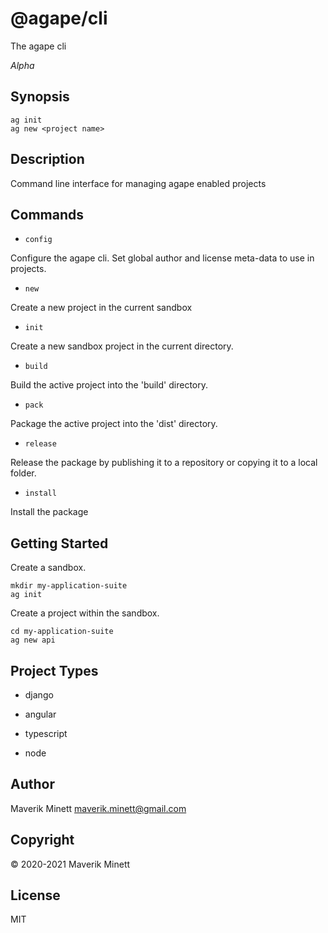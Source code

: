 # @agape/cli

The agape cli

*Alpha*

## Synopsis

```
ag init
ag new <project name>
```

## Description

Command line interface for managing agape enabled projects


## Commands

- `config`

Configure the agape cli. Set global author and license meta-data 
to use in projects.

- `new`

Create a new project in the current sandbox

- `init`

Create a new sandbox project in the current directory.

- `build`

Build the active project into the 'build' directory.

- `pack`

Package the active project into the 'dist' directory.

- `release`

Release the package by publishing it to a repository
or copying it to a local folder.

- `install`

Install the package


## Getting Started


Create a sandbox. 
```
mkdir my-application-suite
ag init
```


Create a project within the sandbox.
```
cd my-application-suite
ag new api
```


## Project Types

- django

- angular

- typescript

- node


## Author

Maverik Minett  maverik.minett@gmail.com


## Copyright

© 2020-2021 Maverik Minett


## License

MIT
